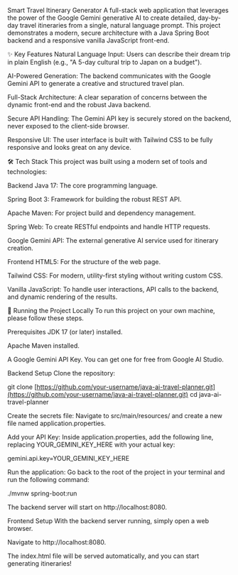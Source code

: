 Smart Travel Itinerary Generator
A full-stack web application that leverages the power of the Google Gemini generative AI to create detailed, day-by-day travel itineraries from a single, natural language prompt. This project demonstrates a modern, secure architecture with a Java Spring Boot backend and a responsive vanilla JavaScript front-end.

✨ Key Features
Natural Language Input: Users can describe their dream trip in plain English (e.g., "A 5-day cultural trip to Japan on a budget").

AI-Powered Generation: The backend communicates with the Google Gemini API to generate a creative and structured travel plan.

Full-Stack Architecture: A clear separation of concerns between the dynamic front-end and the robust Java backend.

Secure API Handling: The Gemini API key is securely stored on the backend, never exposed to the client-side browser.

Responsive UI: The user interface is built with Tailwind CSS to be fully responsive and looks great on any device.

🛠️ Tech Stack
This project was built using a modern set of tools and technologies:

Backend
Java 17: The core programming language.

Spring Boot 3: Framework for building the robust REST API.

Apache Maven: For project build and dependency management.

Spring Web: To create RESTful endpoints and handle HTTP requests.

Google Gemini API: The external generative AI service used for itinerary creation.

Frontend
HTML5: For the structure of the web page.

Tailwind CSS: For modern, utility-first styling without writing custom CSS.

Vanilla JavaScript: To handle user interactions, API calls to the backend, and dynamic rendering of the results.

🚀 Running the Project Locally
To run this project on your own machine, please follow these steps.

Prerequisites
JDK 17 (or later) installed.

Apache Maven installed.

A Google Gemini API Key. You can get one for free from Google AI Studio.

Backend Setup
Clone the repository:

git clone [https://github.com/your-username/java-ai-travel-planner.git](https://github.com/your-username/java-ai-travel-planner.git)
cd java-ai-travel-planner

Create the secrets file: Navigate to src/main/resources/ and create a new file named application.properties.

Add your API Key: Inside application.properties, add the following line, replacing YOUR_GEMINI_KEY_HERE with your actual key:

gemini.api.key=YOUR_GEMINI_KEY_HERE

Run the application: Go back to the root of the project in your terminal and run the following command:

./mvnw spring-boot:run

The backend server will start on http://localhost:8080.

Frontend Setup
With the backend server running, simply open a web browser.

Navigate to http://localhost:8080.

The index.html file will be served automatically, and you can start generating itineraries!
